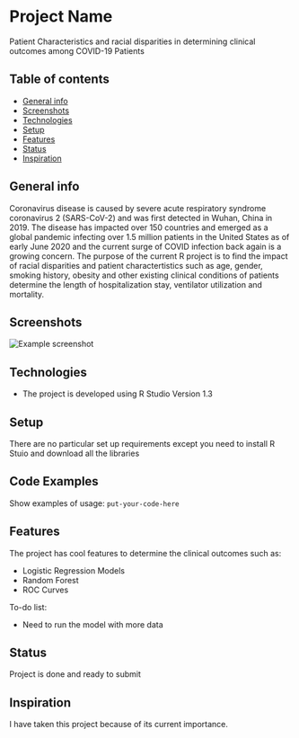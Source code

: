 # Project Name
Patient Characteristics and racial disparities in determining clinical outcomes among COVID-19 Patients

## Table of contents
* [General info](#general-info)
* [Screenshots](#screenshots)
* [Technologies](#technologies)
* [Setup](#setup)
* [Features](#features)
* [Status](#status)
* [Inspiration](#inspiration)


## General info
Coronavirus disease is caused by severe acute respiratory syndrome coronavirus 2 (SARS-CoV-2) and was first detected in Wuhan, China in 2019. The disease has impacted over 150 countries and emerged as a global pandemic infecting over 1.5 million patients in the United States as of early June 2020 and the current surge of COVID infection back again is a growing concern. The purpose of the current R project is to find the impact of racial disparities and patient charactertistics such as age, gender, smoking history, obesity and other existing clinical conditions of patients determine the length of hospitalization stay, ventilator utilization and mortality.

## Screenshots
![Example screenshot](./img/screenshot.png)

## Technologies
* The project is developed using R Studio Version 1.3


## Setup
There are no particular set up requirements except you need to install R Stuio and download all the libraries

## Code Examples
Show examples of usage:
`put-your-code-here`

## Features
The project has cool features to determine the clinical outcomes such as:
* Logistic Regression Models
* Random Forest
* ROC Curves

To-do list:
* Need to run the model with more data


## Status
Project is done and ready to submit

## Inspiration
I have taken this project because of its current importance.

